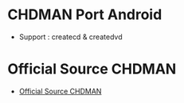 # CHDMAN Port Android

* Support : createcd & createdvd

# Official Source CHDMAN
* [Official Source CHDMAN](https://github.com/mamedev/mame)
